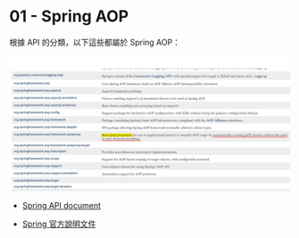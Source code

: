 # 01 - Spring AOP
根據 API 的分類，以下這些都屬於 Spring AOP：

![](/images/spring-aop/1-1.png)

* [Spring API document](https://docs.spring.io/spring-framework/docs/current/javadoc-api/overview-summary.html)

* [Spring 官方說明文件](https://docs.spring.io/spring-framework/docs/current/reference/html/core.html#aop-api)